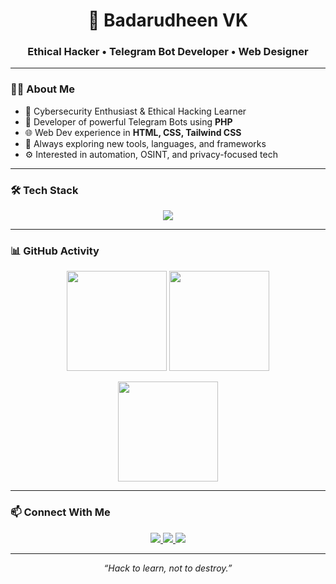 <!-- Profile Header -->
<h1 align="center" style="font-weight: bold;">
  🚀 Badarudheen VK
</h1>
<h3 align="center">
  Ethical Hacker • Telegram Bot Developer • Web Designer
</h3>

---

<!-- About Section -->
### 🙋‍♂️ About Me

- 🔐 Cybersecurity Enthusiast & Ethical Hacking Learner  
- 🤖 Developer of powerful Telegram Bots using **PHP**  
- 🌐 Web Dev experience in **HTML, CSS, Tailwind CSS**  
- 🧠 Always exploring new tools, languages, and frameworks  
- ⚙️ Interested in automation, OSINT, and privacy-focused tech  

---

<!-- Skills Section -->
### 🛠️ Tech Stack

<p align="center">
  <img src="https://skillicons.dev/icons?i=php,html,css,tailwind,js,vscode,linux,git,bash" />
</p>

---

<!-- GitHub Stats Section -->
### 📊 GitHub Activity

<p align="center">
  <img src="https://github-readme-stats.vercel.app/api?username=badarudesign&show_icons=true&theme=tokyonight&hide_border=true" height="160"/>
  <img src="https://github-readme-streak-stats.herokuapp.com/?user=badarudesign&theme=tokyonight&hide_border=true" height="160"/>
</p>
<p align="center">
  <img src="https://github-readme-stats.vercel.app/api/top-langs/?username=badarudesign&layout=compact&theme=tokyonight&hide_border=true" height="160"/>
</p>

---

<!-- Contact Section -->
### 📫 Connect With Me

<p align="center">
  <a href="https://t.me/yourtelegram" target="_blank">
    <img src="https://img.shields.io/badge/Telegram-2CA5E0?style=for-the-badge&logo=telegram&logoColor=white" />
  </a>
  <a href="mailto:yourmail@example.com" target="_blank">
    <img src="https://img.shields.io/badge/Gmail-D14836?style=for-the-badge&logo=gmail&logoColor=white" />
  </a>
  <a href="https://linkedin.com/in/yourlinkedin" target="_blank">
    <img src="https://img.shields.io/badge/LinkedIn-0077B5?style=for-the-badge&logo=linkedin&logoColor=white" />
  </a>
</p>

---

<!-- Footer Quote -->
<p align="center">
  <i>“Hack to learn, not to destroy.”</i>
</p>
